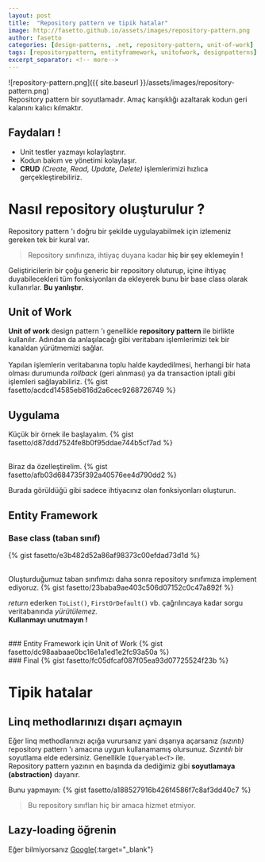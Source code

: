 ```yaml
---
layout: post
title:  "Repository pattern ve tipik hatalar"
image: http://fasetto.github.io/assets/images/repository-pattern.png
author: fasetto
categories: [design-patterns, .net, repository-pattern, unit-of-work]
tags: [repositorypattern, entityframework, unitofwork, designpatterns]
excerpt_separator: <!-- more-->
---
```


![repository-pattern.png]({{ site.baseurl }}/assets/images/repository-pattern.png)
<br/>
Repository pattern bir soyutlamadır. Amaç karışıklığı azaltarak kodun geri kalanını kalıcı kılmaktır.

## Faydaları !
  - Unit testler yazmayı kolaylaştırır.
  - Kodun bakım ve yönetimi kolaylaşır.
  - **CRUD** *(Create, Read, Update, Delete)* işlemlerimizi hızlıca gerçekleştirebiliriz.
<!-- more-->
# Nasıl repository oluşturulur ?
Repository pattern 'ı doğru bir şekilde uygulayabilmek için izlemeniz gereken tek bir kural var.
> Repository sınıfınıza, ihtiyaç duyana kadar **hiç bir şey eklemeyin !**

Geliştiricilerin bir çoğu generic bir repository oluturup, içine ihtiyaç duyabilecekleri tüm fonksiyonları da ekleyerek bunu bir base class olarak kullanırlar. **Bu yanlıştır.**

## Unit of Work
**Unit of work** design pattern 'ı genellikle **repository pattern** ile birlikte kullanılır.
Adından da anlaşılacağı gibi veritabanı işlemlerimizi tek bir kanaldan yürütmemizi sağlar.
<br/> <br/>
Yapılan işlemlerin veritabanına toplu halde kaydedilmesi, herhangi bir hata olması durumunda *rollback* (geri alınması) ya da transaction iptali gibi işlemleri sağlayabiliriz.
{% gist fasetto/acdcd14585eb816d2a6cec9268726749 %}

## Uygulama
Küçük bir örnek ile başlayalım.
{% gist fasetto/d87ddd7524fe8b0f95ddae744b5cf7ad %}

<br/>
Biraz da özelleştirelim.
{% gist fasetto/afb03d684735f392a40576ee4d790dd2 %}

Burada görüldüğü gibi sadece ihtiyacınız olan fonksiyonları oluşturun.
<br/>

## Entity Framework
### Base class (taban sınıf)
{% gist fasetto/e3b482d52a86af98373c00efdad73d1d %}

 <br/>
Oluşturduğumuz taban sınıfımızı daha sonra repository sınıfımıza implement ediyoruz.
{% gist fasetto/23baba9ae403c506d07152c0c47a892f %}

*return* ederken `ToList()`, `FirstOrDefault()` vb. çağrılıncaya kadar sorgu veritabanında *yürütülemez.*
<br/>
**Kullanmayı unutmayın !**

<br/>
### Entity Framework için Unit of Work
{% gist fasetto/dc98aabaae0bc16e1a1ed1e2fc93a50a %}

<br/>
### Final
{% gist fasetto/fc05dfcaf087f05ea93d07725524f23b %}

# Tipik hatalar
## Linq methodlarınızı dışarı açmayın
Eğer linq methodlarınızı açığa vurursanız yani dışarıya açarsanız *(sızıntı)* repository pattern 'ı amacına uygun kullanamamış olursunuz. *Sızıntılı* bir soyutlama elde edersiniz.
Genellikle `IQueryable<T>` ile.
<br/>
Repository pattern yazının en başında da dediğimiz gibi **soyutlamaya (abstraction)** dayanır.

Bunu yapmayın:
{% gist fasetto/a188527916b426f4586f7c8af3dd40c7 %}

> Bu repository sınıfları hiç bir amaca hizmet etmiyor.

## Lazy-loading öğrenin
Eğer bilmiyorsanız [Google](https://www.google.com/search?q=lazy+loading){:target="_blank"}
<br/>
<br/>

